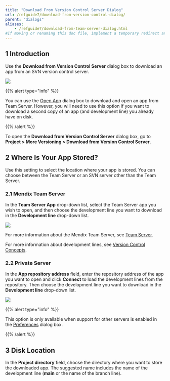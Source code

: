 ```yaml
---
title: "Download From Version Control Server Dialog"
url: /refguide7/download-from-version-control-dialog/
parent: "dialogs"
aliases:
    - /refguide7/download-from-team-server-dialog.html
#If moving or renaming this doc file, implement a temporary redirect and let the respective team know they should update the URL in the product. See Mapping to Products for more details.
---
```


## 1 Introduction

Use the **Download from Version Control Server** dialog box to download an app from an SVN version control server. 

![](/attachments/refguide7/desktop-modeler/dialogs/download-from-version-control-dialog/download-from-version-control-server-dialog-original.png)

{{% alert type="info" %}}

You can use the [Open App](/refguide/open-app-dialog/) dialog box to download and open an app from Team Server. However, you will need to use this option if you want to download a second copy of an app (and development line) you already have on disk.

{{% /alert %}}

To open the **Download from Version Control Server** dialog box, go to **Project > More Versioning > Download from Version Control Server**.

## 2 Where Is Your App Stored?

Use this setting to select the location where your app is stored. You can choose between the Team Server or an SVN server other than the Team Server.

### 2.1 Mendix Team Server

In the **Team Server App** drop-down list, select the Team Server app you wish to open, and then choose the development line you want to download in the **Development line** drop-down list.

![](/attachments/refguide7/desktop-modeler/dialogs/download-from-version-control-dialog/download-from-version-control-server.png)

For more information about the Mendix Team Server, see [Team Server](/developerportal/collaborate/team-server/).

For more information about development lines, see [Version Control Concepts](/refguide/version-control/).

### 2.2 Private Server

In the **App repository address** field, enter the repository address of the app you want to open and click **Connect** to load the development lines from the repository. Then choose the development line you want to download in the **Development line** drop-down list.

![](/attachments/refguide7/desktop-modeler/dialogs/download-from-version-control-dialog/download-from-private-server.png)

{{% alert type="info" %}}

This option is only available when support for other servers is enabled in the [Preferences](/refguide/preferences-dialog/#enabled) dialog box.

{{% /alert %}}

## 3 Disk Location

In the **Project directory** field, choose the directory where you want to store the downloaded app. The suggested name includes the name of the development line (**main** or the name of the branch line).
